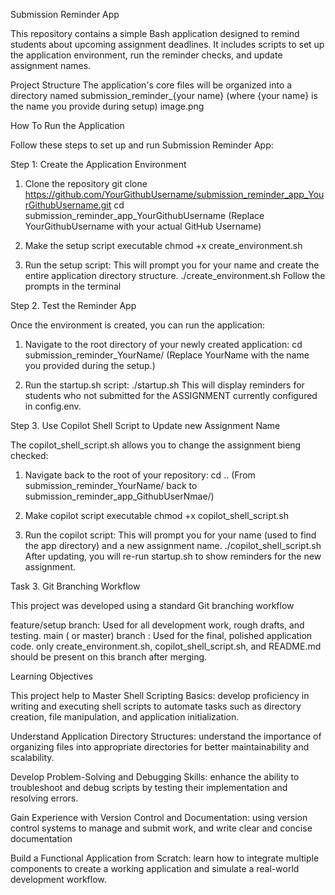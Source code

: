Submission Reminder App

This repository contains a simple Bash application designed to remind students about upcoming assignment deadlines. It includes scripts to set up the application
environment, run the reminder checks, and update assignment names.

Project Structure
The application's core files will be organized into a directory named submission_reminder_{your name} (where {your name} is the name you provide during setup)
image.png

How To Run the Application

Follow these steps to set up and run Submission Reminder App:

Step 1: Create the Application Environment

1. Clone the repository
git clone https://github.com/YourGithubUsername/submission_reminder_app_YourGithubUsername.git
cd submission_reminder_app_YourGithubUsername
(Replace YourGithubUsername with your actual GitHub Username)

2. Make the setup script executable
chmod +x create_environment.sh

3. Run the setup script: This will prompt you for your name and create the entire application directory structure.
./create_environment.sh
Follow the prompts in the terminal

Step 2. Test the Reminder App

Once the environment is created, you can run the application:

1. Navigate to the root directory of your newly created application:
cd submission_reminder_YourName/
(Replace YourName with the name you provided during the setup.)

2. Run the startup.sh script:
./startup.sh
This will display reminders for students who not submitted for the ASSIGNMENT currently configured in config.env.

Step 3. Use Copilot Shell Script to Update new Assignment Name

The copilot_shell_script.sh allows you to change the assignment bieng checked:

1. Navigate back to the root of your repository:
cd ..
(From submission_reminder_YourName/ back to submission_reminder_app_GithubUserNmae/)

2. Make copilot script executable
chmod +x copilot_shell_script.sh

3. Run the copilot script: This will prompt you for your name (used to find the app directory) and a new assignment name.
./copilot_shell_script.sh
After updating, you will re-run startup.sh to show reminders for the new assignment.

Task 3. Git Branching Workflow

This project was developed using a standard Git branching workflow

feature/setup branch: Used for all development work, rough drafts, and testing.
main ( or master) branch : Used for the final, polished application code.
only create_environment.sh, copilot_shell_script.sh, and README.md should be present on this branch after merging.

Learning Objectives 

This project help to 
Master Shell Scripting Basics: develop proficiency in writing and executing shell scripts to automate tasks such as directory creation, file manipulation, and application initialization.

Understand Application Directory Structures: understand the importance of organizing files into appropriate directories for better maintainability and scalability.

Develop Problem-Solving and Debugging Skills: enhance the ability to troubleshoot and debug scripts by testing their implementation and resolving errors.

Gain Experience with Version Control and Documentation: using version control systems to manage and submit work, and write clear and concise documentation 

Build a Functional Application from Scratch: learn how to integrate multiple components to create a working application and simulate a real-world development workflow.

